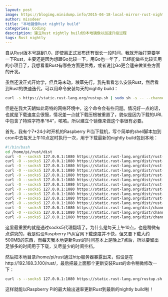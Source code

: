 ```yaml
---
layout: post
image: https://blogimg.minidump.info/2015-04-18-local-mirror-rust-nightly.md
author: missdeer
title: "本地镜像Rust nightly build"
categories: Coding
description: 建立Rust nightly build的本地镜像以加速升级过程
tags: Rust nightly
---
```

自从Rust版本号跳到1.0，即使离正式发布还有很长一段时间，我就开始打算要学一下Rust，主要还是因为想跟Go比较一下，用Go也一年了，已经能做些比较实用的小项目了，我想看看Rust有哪些方面更优秀，或者说比Go更合适来做某些方面的开发。

虽然还没正式开始学，但兵马未动，粮草先行。我先看看怎么安装Rust，然后看到Rust的快速迭代，可以用命令安装每天的nightly build：

```bash
curl -s https://static.rust-lang.org/rustup.sh | sudo sh -s -- --channel=nightly
```

但是在我大天朝如此奇特的网络环境中，这个命令会有些问题。情况好一点的话，也就是下载速度会很慢，情况差一点就下载压根被重置了，貌似是因为下载的URL中包含了特殊字符串“64”，咳咳。所以建立个镜像来做这个事很有必要。

首先，我有个7*24小时开机的Raspberry Pi当下载机，写个简单的shell脚本加到cron中去每天上午10点定时执行一次，用于下载最新的nightly build包到本地：

```bash
#!/bin/bash
cd /home/pi/rust/dist
curl -O --socks5 127.0.0.1:1080 https://static.rust-lang.org/dist/rust-nightly-x86_64-unknown-linux-gnu.tar.gz
curl -O --socks5 127.0.0.1:1080 https://static.rust-lang.org/dist/rust-nightly-x86_64-unknown-linux-gnu.tar.gz.sha256
curl -O --socks5 127.0.0.1:1080 https://static.rust-lang.org/dist/rust-nightly-i686-unknown-linux-gnu.tar.gz
curl -O --socks5 127.0.0.1:1080 https://static.rust-lang.org/dist/rust-nightly-i686-unknown-linux-gnu.tar.gz.sha256
curl -O --socks5 127.0.0.1:1080 https://static.rust-lang.org/dist/rust-nightly-x86_64-apple-darwin.pkg
curl -O --socks5 127.0.0.1:1080 https://static.rust-lang.org/dist/rust-nightly-x86_64-apple-darwin.pkg.sha256
curl -O --socks5 127.0.0.1:1080 https://static.rust-lang.org/dist/rust-nightly-x86_64-apple-darwin.tar.gz
curl -O --socks5 127.0.0.1:1080 https://static.rust-lang.org/dist/rust-nightly-x86_64-apple-darwin.tar.gz.asc
curl -O --socks5 127.0.0.1:1080 https://static.rust-lang.org/dist/rust-nightly-x86_64-apple-darwin.tar.gz.sha256
curl -O --socks5 127.0.0.1:1080 https://static.rust-lang.org/dist/rust-nightly-x86_64-pc-windows-gnu.exe
curl -O --socks5 127.0.0.1:1080 https://static.rust-lang.org/dist/rust-nightly-x86_64-pc-windows-gnu.exe.sha256
curl -O --socks5 127.0.0.1:1080 https://static.rust-lang.org/dist/channel-rust-nightly.sha256
curl -O --socks5 127.0.0.1:1080 https://static.rust-lang.org/dist/channel-rust-nightly.asc
curl -O --socks5 127.0.0.1:1080 https://static.rust-lang.org/dist/channel-rust-nightly
```

这里最重要的就是通过socks5代理翻墙了。为什么是每天上午10点，也是稍微有点讲究的，我是假设Raspberry Pi从官网下载速度并不快，但又要下载大约500MB的东西，而每天我本地更新Rust的时间基本上是晚上7点后，所以要留出足够多的时间用于下载，又尽量少的时间空档。

然后把本地目录/home/pi/rust通过http服务器暴露出来，假设是在http://192.168.3.100/rust/，最后把最上面那个更新安装Rust的命令稍微修改一下：

```bash
curl -s --socks5 127.0.0.1:1080 https://static.rust-lang.org/rustup.sh | sed 's/https:\/\/static\.rust\-lang\.org/http:\/\/192.168.3.100\/rust/g' | sed 's/http:\/\/static\-rust\-lang\-org\.s3\-website\-us\-west\-1\.amazonaws\.com/http:\/\/192.168.3.100\/rust/g' | sudo sh -s -- --channel=nightly
```

这样就能以Raspberry Pi的最大输出速率更新Rust到最新的nightly build啦！
